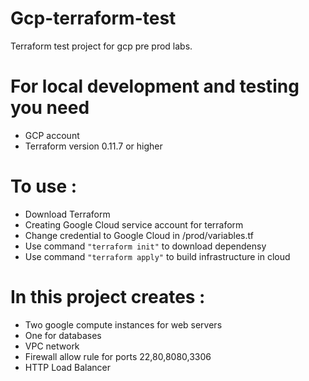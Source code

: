 # Gcp-terraform-test

Terraform test project for gcp pre prod labs.

# For local development and testing you need
 * GCP account
 * Terraform version 0.11.7 or higher

# To use :
 * Download Terraform
 * Creating Google Cloud service account for terraform
 * Change credential to Google Cloud in /prod/variables.tf
 * Use command ```"terraform init"``` to download dependensy
 * Use command ```"terraform apply"``` to build infrastructure in cloud  

# In this project creates :
 * Two google compute instances for web servers 
 * One for databases
 * VPC network 
 * Firewall allow rule for ports 22,80,8080,3306
 * HTTP Load Balancer